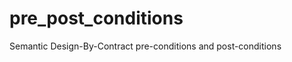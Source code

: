 pre_post_conditions
===================

Semantic Design-By-Contract pre-conditions and post-conditions


